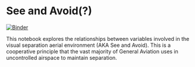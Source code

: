 # See and Avoid(?)

[![Binder](https://mybinder.org/badge_logo.svg)](https://mybinder.org/v2/gh/aliaksei135/sandbox/HEAD?filepath=see-and-avoid%2FSaA.ipynb)

This notebook explores the relationships between variables involved in the visual separation aerial environment (AKA See and Avoid). This is a cooperative principle that the vast majority of General Aviation uses in uncontrolled airspace to maintain separation.